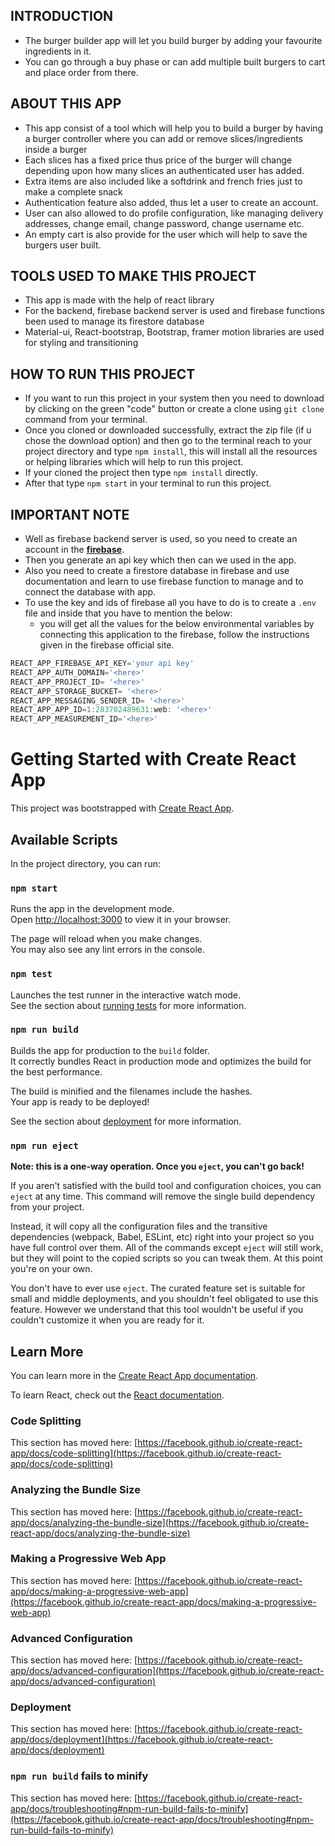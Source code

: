## INTRODUCTION

- The burger builder app will let you build burger by adding your favourite ingredients in it.
- You can go through a buy phase or can add multiple built burgers to cart and place order from there.

## ABOUT THIS APP

- This app consist of a tool which will help you to build a burger by having a burger controller where you can add or remove slices/ingredients inside a burger
- Each slices has a fixed price thus price of the burger will change depending upon how many slices an authenticated user has added.
- Extra items are also included like a softdrink and french fries just to make a complete snack
- Authentication feature also added, thus let a user to create an account.
- User can also allowed to do profile configuration, like managing delivery addresses, change email, change password, change username etc.
- An empty cart is also provide for the user which will help to save the burgers user built.

## TOOLS USED TO MAKE THIS PROJECT

- This app is made with the help of react library
- For the backend, firebase backend server is used and firebase functions been used to manage its firestore database
- Material-ui, React-bootstrap, Bootstrap, framer motion libraries are used for styling and transitioning

## HOW TO RUN THIS PROJECT

- If you want to run this project in your system then you need to download by clicking on the green "code" button or create a clone using `git clone` command from your terminal.
- Once you cloned or downloaded successfully, extract the zip file (if u chose the download option) and then go to the terminal reach to your project directory and type `npm install`, this will install all the resources or helping libraries which will help to run this project.
- If your cloned the project then type `npm install` directly.
- After that type `npm start` in your terminal to run this project.

## IMPORTANT NOTE

- Well as firebase backend server is used, so you need to create an account in the [**firebase**](https://firebase.google.com/).
- Then you generate an api key which then can we used in the app.
- Also you need to create a firestore database in firebase and use documentation and learn to use firebase function to manage and to connect the database with app.
- To use the key and ids of firebase all you have to do is to create a `.env` file and inside that you have to mention the below:
  - you will get all the values for the below environmental variables by connecting this application to the firebase, follow the instructions given in the firebase official site.

```javascript
REACT_APP_FIREBASE_API_KEY='your api key'
REACT_APP_AUTH_DOMAIN='<here>'
REACT_APP_PROJECT_ID= '<here>'
REACT_APP_STORAGE_BUCKET= '<here>'
REACT_APP_MESSAGING_SENDER_ID= '<here>'
REACT_APP_APP_ID=1:283702489631:web: '<here>'
REACT_APP_MEASUREMENT_ID='<here>'
```

# Getting Started with Create React App

This project was bootstrapped with [Create React App](https://github.com/facebook/create-react-app).

## Available Scripts

In the project directory, you can run:

### `npm start`

Runs the app in the development mode.\
Open [http://localhost:3000](http://localhost:3000) to view it in your browser.

The page will reload when you make changes.\
You may also see any lint errors in the console.

### `npm test`

Launches the test runner in the interactive watch mode.\
See the section about [running tests](https://facebook.github.io/create-react-app/docs/running-tests) for more information.

### `npm run build`

Builds the app for production to the `build` folder.\
It correctly bundles React in production mode and optimizes the build for the best performance.

The build is minified and the filenames include the hashes.\
Your app is ready to be deployed!

See the section about [deployment](https://facebook.github.io/create-react-app/docs/deployment) for more information.

### `npm run eject`

**Note: this is a one-way operation. Once you `eject`, you can't go back!**

If you aren't satisfied with the build tool and configuration choices, you can `eject` at any time. This command will remove the single build dependency from your project.

Instead, it will copy all the configuration files and the transitive dependencies (webpack, Babel, ESLint, etc) right into your project so you have full control over them. All of the commands except `eject` will still work, but they will point to the copied scripts so you can tweak them. At this point you're on your own.

You don't have to ever use `eject`. The curated feature set is suitable for small and middle deployments, and you shouldn't feel obligated to use this feature. However we understand that this tool wouldn't be useful if you couldn't customize it when you are ready for it.

## Learn More

You can learn more in the [Create React App documentation](https://facebook.github.io/create-react-app/docs/getting-started).

To learn React, check out the [React documentation](https://reactjs.org/).

### Code Splitting

This section has moved here: [https://facebook.github.io/create-react-app/docs/code-splitting](https://facebook.github.io/create-react-app/docs/code-splitting)

### Analyzing the Bundle Size

This section has moved here: [https://facebook.github.io/create-react-app/docs/analyzing-the-bundle-size](https://facebook.github.io/create-react-app/docs/analyzing-the-bundle-size)

### Making a Progressive Web App

This section has moved here: [https://facebook.github.io/create-react-app/docs/making-a-progressive-web-app](https://facebook.github.io/create-react-app/docs/making-a-progressive-web-app)

### Advanced Configuration

This section has moved here: [https://facebook.github.io/create-react-app/docs/advanced-configuration](https://facebook.github.io/create-react-app/docs/advanced-configuration)

### Deployment

This section has moved here: [https://facebook.github.io/create-react-app/docs/deployment](https://facebook.github.io/create-react-app/docs/deployment)

### `npm run build` fails to minify

This section has moved here: [https://facebook.github.io/create-react-app/docs/troubleshooting#npm-run-build-fails-to-minify](https://facebook.github.io/create-react-app/docs/troubleshooting#npm-run-build-fails-to-minify)
